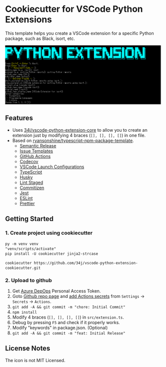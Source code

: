 # Cookiecutter for VSCode Python Extensions

This template helps you create a VSCode extension for a specific Python package, such as Black, isort, etc.

![Example](Example.png)

## Features

- Uses [34j/vscode-python-extension-core](https://github.com/34j/vscode-python-extension-core) to allow you to create an extension just by modifying 4 braces (`[], [], [], []`) in one file.
- Based on [ryansonshine/typescript\-npm\-package\-template](https://github.com/ryansonshine/typescript-npm-package-template).
  - [Semantic Release](https://github.com/semantic-release/semantic-release)
  - [Issue Templates](https://github.com/ryansonshine/typescript-npm-package-template/tree/main/.github/ISSUE_TEMPLATE)
  - [GitHub Actions](https://github.com/ryansonshine/typescript-npm-package-template/tree/main/.github/workflows)
  - [Codecov](https://about.codecov.io/)
  - [VSCode Launch Configurations](https://github.com/ryansonshine/typescript-npm-package-template/blob/main/.vscode/launch.json)
  - [TypeScript](https://www.typescriptlang.org/)
  - [Husky](https://github.com/typicode/husky)
  - [Lint Staged](https://github.com/okonet/lint-staged)
  - [Commitizen](https://github.com/search?q=commitizen)
  - [Jest](https://jestjs.io/)
  - [ESLint](https://eslint.org/)
  - [Prettier](https://prettier.io/)

## Getting Started

### 1. Create project using cookiecutter

```shell
py -m venv venv
"venv/scripts/activate"
pip install -U cookiecutter jinja2-strcase
```

```shell
cookiecutter https://github.com/34j/vscode-python-extension-cookiecutter.git
```

### 2. Upload to github

1. Get [Azure DepOps](https://dev.azure.com/) Personal Access Token.
2. Goto [Github repo page]({{cookiecutter.__github_repo_url}}) and [add Actions secrets]({{cookiecutter.__github_repo_url}}/settings/secrets/actions) from `Settings` -> `Secrets` -> `Actions`.
3. `git add -A && git commit -m "chore: Initial Commit"`
4. `npm install`
5. Modify 4 braces (`[], [], [], []`) in `src/extension.ts`.
6. Debug by pressing `F5` and check if it properly works.
7. Modify "keywords" in package.json. (Optional)
8. `git add -A && git commit -m "feat: Initial Release"`

## License Notes

The icon is not MIT Licensed.
